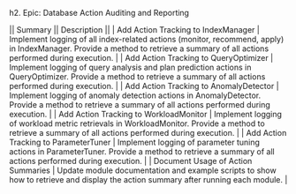 h2. Epic: Database Action Auditing and Reporting

|| Summary || Description ||
| Add Action Tracking to IndexManager | Implement logging of all index-related actions (monitor, recommend, apply) in IndexManager. Provide a method to retrieve a summary of all actions performed during execution. |
| Add Action Tracking to QueryOptimizer | Implement logging of query analysis and plan prediction actions in QueryOptimizer. Provide a method to retrieve a summary of all actions performed during execution. |
| Add Action Tracking to AnomalyDetector | Implement logging of anomaly detection actions in AnomalyDetector. Provide a method to retrieve a summary of all actions performed during execution. |
| Add Action Tracking to WorkloadMonitor | Implement logging of workload metric retrievals in WorkloadMonitor. Provide a method to retrieve a summary of all actions performed during execution. |
| Add Action Tracking to ParameterTuner | Implement logging of parameter tuning actions in ParameterTuner. Provide a method to retrieve a summary of all actions performed during execution. |
| Document Usage of Action Summaries | Update module documentation and example scripts to show how to retrieve and display the action summary after running each module. |
